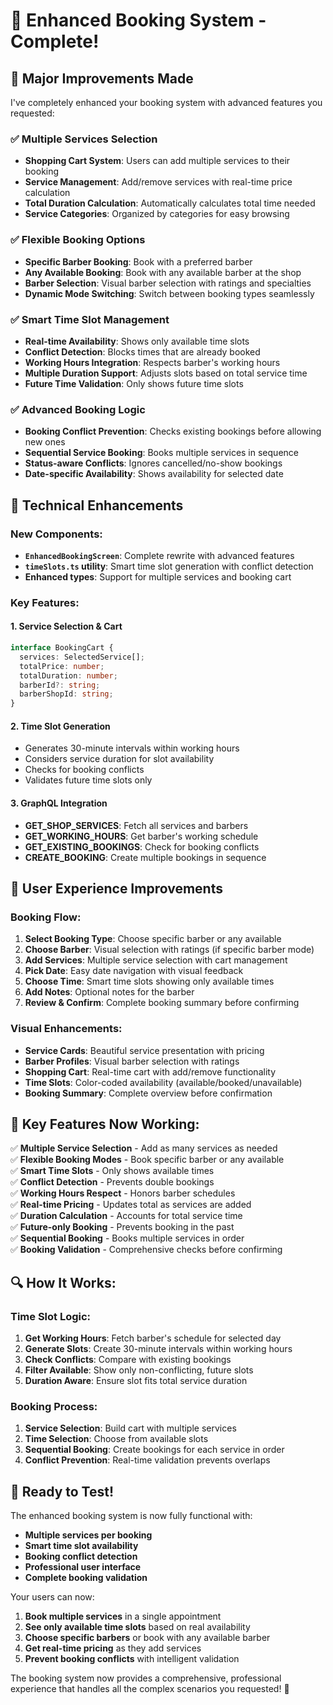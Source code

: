 # 🎉 Enhanced Booking System - Complete!

## 🚀 **Major Improvements Made**

I've completely enhanced your booking system with advanced features you requested:

### **✅ Multiple Services Selection**
- **Shopping Cart System**: Users can add multiple services to their booking
- **Service Management**: Add/remove services with real-time price calculation
- **Total Duration Calculation**: Automatically calculates total time needed
- **Service Categories**: Organized by categories for easy browsing

### **✅ Flexible Booking Options**
- **Specific Barber Booking**: Book with a preferred barber
- **Any Available Booking**: Book with any available barber at the shop
- **Barber Selection**: Visual barber selection with ratings and specialties
- **Dynamic Mode Switching**: Switch between booking types seamlessly

### **✅ Smart Time Slot Management**
- **Real-time Availability**: Shows only available time slots
- **Conflict Detection**: Blocks times that are already booked
- **Working Hours Integration**: Respects barber's working hours
- **Multiple Duration Support**: Adjusts slots based on total service time
- **Future Time Validation**: Only shows future time slots

### **✅ Advanced Booking Logic**
- **Booking Conflict Prevention**: Checks existing bookings before allowing new ones
- **Sequential Service Booking**: Books multiple services in sequence
- **Status-aware Conflicts**: Ignores cancelled/no-show bookings
- **Date-specific Availability**: Shows availability for selected date

## 🔧 **Technical Enhancements**

### **New Components:**
- **`EnhancedBookingScreen`**: Complete rewrite with advanced features
- **`timeSlots.ts` utility**: Smart time slot generation with conflict detection
- **Enhanced types**: Support for multiple services and booking cart

### **Key Features:**

#### **1. Service Selection & Cart**
```typescript
interface BookingCart {
  services: SelectedService[];
  totalPrice: number;
  totalDuration: number;
  barberId?: string;
  barberShopId: string;
}
```

#### **2. Time Slot Generation**
- Generates 30-minute intervals within working hours
- Considers service duration for slot availability
- Checks for booking conflicts
- Validates future time slots only

#### **3. GraphQL Integration**
- **GET_SHOP_SERVICES**: Fetch all services and barbers
- **GET_WORKING_HOURS**: Get barber's working schedule
- **GET_EXISTING_BOOKINGS**: Check for booking conflicts
- **CREATE_BOOKING**: Create multiple bookings in sequence

## 📱 **User Experience Improvements**

### **Booking Flow:**
1. **Select Booking Type**: Choose specific barber or any available
2. **Choose Barber**: Visual selection with ratings (if specific barber mode)
3. **Add Services**: Multiple service selection with cart management
4. **Pick Date**: Easy date navigation with visual feedback
5. **Choose Time**: Smart time slots showing only available times
6. **Add Notes**: Optional notes for the barber
7. **Review & Confirm**: Complete booking summary before confirming

### **Visual Enhancements:**
- **Service Cards**: Beautiful service presentation with pricing
- **Barber Profiles**: Visual barber selection with ratings
- **Shopping Cart**: Real-time cart with add/remove functionality
- **Time Slots**: Color-coded availability (available/booked/unavailable)
- **Booking Summary**: Complete overview before confirmation

## 🎯 **Key Features Now Working:**

✅ **Multiple Service Selection** - Add as many services as needed  
✅ **Flexible Booking Modes** - Book specific barber or any available  
✅ **Smart Time Slots** - Only shows available times  
✅ **Conflict Detection** - Prevents double bookings  
✅ **Working Hours Respect** - Honors barber schedules  
✅ **Real-time Pricing** - Updates total as services are added  
✅ **Duration Calculation** - Accounts for total service time  
✅ **Future-only Booking** - Prevents booking in the past  
✅ **Sequential Booking** - Books multiple services in order  
✅ **Booking Validation** - Comprehensive checks before confirming  

## 🔍 **How It Works:**

### **Time Slot Logic:**
1. **Get Working Hours**: Fetch barber's schedule for selected day
2. **Generate Slots**: Create 30-minute intervals within working hours
3. **Check Conflicts**: Compare with existing bookings
4. **Filter Available**: Show only non-conflicting, future slots
5. **Duration Aware**: Ensure slot fits total service duration

### **Booking Process:**
1. **Service Selection**: Build cart with multiple services
2. **Time Selection**: Choose from available slots
3. **Sequential Booking**: Create bookings for each service in order
4. **Conflict Prevention**: Real-time validation prevents overlaps

## 🚀 **Ready to Test!**

The enhanced booking system is now fully functional with:
- **Multiple services per booking**
- **Smart time slot availability**
- **Booking conflict detection**
- **Professional user interface**
- **Complete booking validation**

Your users can now:
1. **Book multiple services** in a single appointment
2. **See only available time slots** based on real availability
3. **Choose specific barbers** or book with any available barber
4. **Get real-time pricing** as they add services
5. **Prevent booking conflicts** with intelligent validation

The booking system now provides a comprehensive, professional experience that handles all the complex scenarios you requested! 🎉